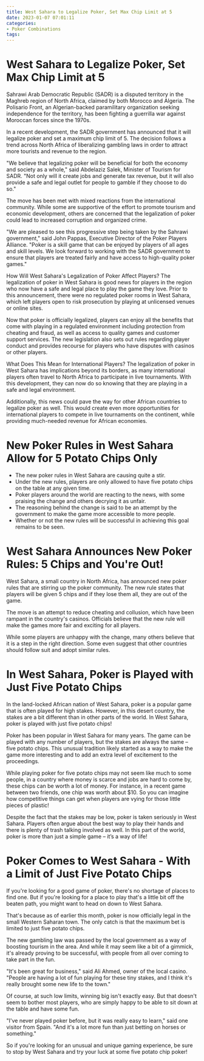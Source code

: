 ```yaml
---
title: West Sahara to Legalize Poker, Set Max Chip Limit at 5
date: 2023-01-07 07:01:11
categories:
- Poker Combinations
tags:
---
```



#  West Sahara to Legalize Poker, Set Max Chip Limit at 5

Sahrawi Arab Democratic Republic (SADR) is a disputed territory in the Maghreb region of North Africa, claimed by both Morocco and Algeria. The Polisario Front, an Algerian-backed paramilitary organization seeking independence for the territory, has been fighting a guerrilla war against Moroccan forces since the 1970s.

In a recent development, the SADR government has announced that it will legalize poker and set a maximum chip limit of 5. The decision follows a trend across North Africa of liberalizing gambling laws in order to attract more tourists and revenue to the region.

"We believe that legalizing poker will be beneficial for both the economy and society as a whole," said Abdelaziz Salek, Minister of Tourism for SADR. "Not only will it create jobs and generate tax revenue, but it will also provide a safe and legal outlet for people to gamble if they choose to do so."

The move has been met with mixed reactions from the international community. While some are supportive of the effort to promote tourism and economic development, others are concerned that the legalization of poker could lead to increased corruption and organized crime.

"We are pleased to see this progressive step being taken by the Sahrawi government," said John Pappas, Executive Director of the Poker Players Alliance. "Poker is a skill game that can be enjoyed by players of all ages and skill levels. We look forward to working with the SADR government to ensure that players are treated fairly and have access to high-quality poker games."

How Will West Sahara's Legalization of Poker Affect Players?
The legalization of poker in West Sahara is good news for players in the region who now have a safe and legal place to play the game they love. Prior to this announcement, there were no regulated poker rooms in West Sahara, which left players open to risk prosecution by playing at unlicensed venues or online sites.

Now that poker is officially legalized, players can enjoy all the benefits that come with playing in a regulated environment including protection from cheating and fraud, as well as access to quality games and customer support services. The new legislation also sets out rules regarding player conduct and provides recourse for players who have disputes with casinos or other players.

What Does This Mean for International Players?
The legalization of poker in West Sahara has implications beyond its borders, as many international players often travel to North Africa to participate in live tournaments. With this development, they can now do so knowing that they are playing in a safe and legal environment.

Additionally, this news could pave the way for other African countries to legalize poker as well. This would create even more opportunities for international players to compete in live tournaments on the continent, while providing much-needed revenue for African economies.

#  New Poker Rules in West Sahara Allow for 5 Potato Chips Only

- The new poker rules in West Sahara are causing quite a stir.
- Under the new rules, players are only allowed to have five potato chips on the table at any given time.
- Poker players around the world are reacting to the news, with some praising the change and others decrying it as unfair.
- The reasoning behind the change is said to be an attempt by the government to make the game more accessible to more people.
- Whether or not the new rules will be successful in achieving this goal remains to be seen.

#  West Sahara Announces New Poker Rules: 5 Chips and You're Out!

West Sahara, a small country in North Africa, has announced new poker rules that are stirring up the poker community. The new rule states that players will be given 5 chips and if they lose them all, they are out of the game.

The move is an attempt to reduce cheating and collusion, which have been rampant in the country's casinos. Officials believe that the new rule will make the games more fair and exciting for all players.

While some players are unhappy with the change, many others believe that it is a step in the right direction. Some even suggest that other countries should follow suit and adopt similar rules.

#  In West Sahara, Poker is Played with Just Five Potato Chips

In the land-locked African nation of West Sahara, poker is a popular game that is often played for high stakes. However, in this desert country, the stakes are a bit different than in other parts of the world. In West Sahara, poker is played with just five potato chips!

Poker has been popular in West Sahara for many years. The game can be played with any number of players, but the stakes are always the same – five potato chips. This unusual tradition likely started as a way to make the game more interesting and to add an extra level of excitement to the proceedings.

While playing poker for five potato chips may not seem like much to some people, in a country where money is scarce and jobs are hard to come by, these chips can be worth a lot of money. For instance, in a recent game between two friends, one chip was worth about $10. So you can imagine how competitive things can get when players are vying for those little pieces of plastic!

Despite the fact that the stakes may be low, poker is taken seriously in West Sahara. Players often argue about the best way to play their hands and there is plenty of trash talking involved as well. In this part of the world, poker is more than just a simple game – it’s a way of life!

#  Poker Comes to West Sahara - With a Limit of Just Five Potato Chips

If you're looking for a good game of poker, there's no shortage of places to find one. But if you're looking for a place to play that's a little bit off the beaten path, you might want to head on down to West Sahara.

That's because as of earlier this month, poker is now officially legal in the small Western Saharan town. The only catch is that the maximum bet is limited to just five potato chips.

The new gambling law was passed by the local government as a way of boosting tourism in the area. And while it may seem like a bit of a gimmick, it's already proving to be successful, with people from all over coming to take part in the fun.

"It's been great for business," said Ali Ahmed, owner of the local casino. "People are having a lot of fun playing for these tiny stakes, and I think it's really brought some new life to the town."

Of course, at such low limits, winning big isn't exactly easy. But that doesn't seem to bother most players, who are simply happy to be able to sit down at the table and have some fun.

"I've never played poker before, but it was really easy to learn," said one visitor from Spain. "And it's a lot more fun than just betting on horses or something."

So if you're looking for an unusual and unique gaming experience, be sure to stop by West Sahara and try your luck at some five potato chip poker!